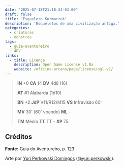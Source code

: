 ```yaml
---
date: "2025-07-18T21:18:34-03:00"
draft: false
title: 'Esqueleto Kormarzuk'
description: 'Esqueletos de uma civilização antiga.'
categories:
  - criaturas
  - monstros
tags:
  - guia-aventureiro
  - 4DV
links:
  - title: Licença
    description: Open Game License v1.0a
    website: /oficina-arcana/page/license/ogl-v1/
---
```


> **IN** +0 **CA** 14 **DV** 4d8 (16)
>
> **AT** #1 Alabarda (1d10)
>
> **BN** +2 **JdP** V11/R12/M15 **VS** Infravisão 60'
>
> **MV** 30' (60' voando) **ML** -
>
> **TM** Médio **TT** TT - **XP** 75

## Créditos

**Fonte:** Guia do Aventureiro, p. 123

Arte por [Yuri Perkowski Domingos](https://www.artstation.com/perkowski) ([@yuri.perkowski](https://www.instagram.com/yuri.perkowski/)).
